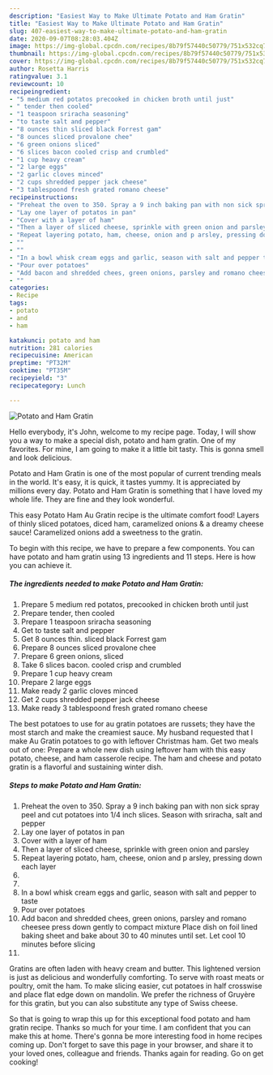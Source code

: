 ```yaml
---
description: "Easiest Way to Make Ultimate Potato and Ham Gratin"
title: "Easiest Way to Make Ultimate Potato and Ham Gratin"
slug: 407-easiest-way-to-make-ultimate-potato-and-ham-gratin
date: 2020-09-07T08:28:03.404Z
image: https://img-global.cpcdn.com/recipes/8b79f57440c50779/751x532cq70/potato-and-ham-gratin-recipe-main-photo.jpg
thumbnail: https://img-global.cpcdn.com/recipes/8b79f57440c50779/751x532cq70/potato-and-ham-gratin-recipe-main-photo.jpg
cover: https://img-global.cpcdn.com/recipes/8b79f57440c50779/751x532cq70/potato-and-ham-gratin-recipe-main-photo.jpg
author: Rosetta Harris
ratingvalue: 3.1
reviewcount: 10
recipeingredient:
- "5 medium red potatos precooked in chicken broth until just"
- " tender then cooled"
- "1 teaspoon sriracha seasoning"
- "to taste salt and pepper"
- "8 ounces thin sliced black Forrest gam"
- "8 ounces sliced provalone chee"
- "6 green onions sliced"
- "6 slices bacon cooled crisp and crumbled"
- "1 cup heavy cream"
- "2 large eggs"
- "2 garlic cloves minced"
- "2 cups shredded pepper jack cheese"
- "3 tablespoond fresh grated romano cheese"
recipeinstructions:
- "Preheat the oven to 350. Spray a 9 inch baking pan with non sick spray peel and cut potatoes into 1/4 inch slices. Season with sriracha, salt and pepper"
- "Lay one layer of potatos in pan"
- "Cover with a layer of ham"
- "Then a layer of sliced cheese, sprinkle with green onion and parsley"
- "Repeat layering potato, ham, cheese, onion and p arsley, pressing down each layer"
- ""
- ""
- "In a bowl whisk cream eggs and garlic, season with salt and pepper to taste"
- "Pour over potatoes"
- "Add bacon and shredded chees, green onions, parsley and romano cheesee press down gently to compact mixture Place dish on foil lined baking sheet and bake about 30 to 40 minutes until set. Let cool 10 minutes before slicing"
- ""
categories:
- Recipe
tags:
- potato
- and
- ham

katakunci: potato and ham 
nutrition: 281 calories
recipecuisine: American
preptime: "PT32M"
cooktime: "PT35M"
recipeyield: "3"
recipecategory: Lunch

---
```



![Potato and Ham Gratin](https://img-global.cpcdn.com/recipes/8b79f57440c50779/751x532cq70/potato-and-ham-gratin-recipe-main-photo.jpg)

Hello everybody, it's John, welcome to my recipe page. Today, I will show you a way to make a special dish, potato and ham gratin. One of my favorites. For mine, I am going to make it a little bit tasty. This is gonna smell and look delicious.

Potato and Ham Gratin is one of the most popular of current trending meals in the world. It's easy, it is quick, it tastes yummy. It is appreciated by millions every day. Potato and Ham Gratin is something that I have loved my whole life. They are fine and they look wonderful.

This easy Potato Ham Au Gratin recipe is the ultimate comfort food! Layers of thinly sliced potatoes, diced ham, caramelized onions &amp; a dreamy cheese sauce! Caramelized onions add a sweetness to the gratin.


To begin with this recipe, we have to prepare a few components. You can have potato and ham gratin using 13 ingredients and 11 steps. Here is how you can achieve it.

<!--inarticleads1-->

##### The ingredients needed to make Potato and Ham Gratin:

1. Prepare 5 medium red potatos, precooked in chicken broth until just
1. Prepare  tender, then cooled
1. Prepare 1 teaspoon sriracha seasoning
1. Get to taste salt and pepper
1. Get 8 ounces thin. sliced black Forrest gam
1. Prepare 8 ounces sliced provalone chee
1. Prepare 6 green onions, sliced
1. Take 6 slices bacon. cooled crisp and crumbled
1. Prepare 1 cup heavy cream
1. Prepare 2 large eggs
1. Make ready 2 garlic cloves minced
1. Get 2 cups shredded pepper jack cheese
1. Make ready 3 tablespoond fresh grated romano cheese


The best potatoes to use for au gratin potatoes are russets; they have the most starch and make the creamiest sauce. My husband requested that I make Au Gratin potatoes to go with leftover Christmas ham. Get two meals out of one: Prepare a whole new dish using leftover ham with this easy potato, cheese, and ham casserole recipe. The ham and cheese and potato gratin is a flavorful and sustaining winter dish. 

<!--inarticleads2-->

##### Steps to make Potato and Ham Gratin:

1. Preheat the oven to 350. Spray a 9 inch baking pan with non sick spray peel and cut potatoes into 1/4 inch slices. Season with sriracha, salt and pepper
1. Lay one layer of potatos in pan
1. Cover with a layer of ham
1. Then a layer of sliced cheese, sprinkle with green onion and parsley
1. Repeat layering potato, ham, cheese, onion and p arsley, pressing down each layer
1. 
1. 
1. In a bowl whisk cream eggs and garlic, season with salt and pepper to taste
1. Pour over potatoes
1. Add bacon and shredded chees, green onions, parsley and romano cheesee press down gently to compact mixture Place dish on foil lined baking sheet and bake about 30 to 40 minutes until set. Let cool 10 minutes before slicing
1. 


Gratins are often laden with heavy cream and butter. This lightened version is just as delicious and wonderfully comforting. To serve with roast meats or poultry, omit the ham. To make slicing easier, cut potatoes in half crosswise and place flat edge down on mandolin. We prefer the richness of Gruyère for this gratin, but you can also substitute any type of Swiss cheese. 

So that is going to wrap this up for this exceptional food potato and ham gratin recipe. Thanks so much for your time. I am confident that you can make this at home. There's gonna be more interesting food in home recipes coming up. Don't forget to save this page in your browser, and share it to your loved ones, colleague and friends. Thanks again for reading. Go on get cooking!
